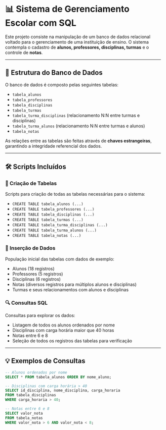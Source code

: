 # 📊 Sistema de Gerenciamento Escolar com SQL

Este projeto consiste na manipulação de um banco de dados relacional voltado para o gerenciamento de uma instituição de ensino. O sistema contempla o cadastro de **alunos, professores, disciplinas, turmas** e o controle de **notas**.

---

## 🧱 Estrutura do Banco de Dados

O banco de dados é composto pelas seguintes tabelas:

- `tabela_alunos`
- `tabela_professores`
- `tabela_disciplinas`
- `tabela_turmas`
- `tabela_turma_disciplinas` (relacionamento N:N entre turmas e disciplinas)
- `tabela_turma_alunos` (relacionamento N:N entre turmas e alunos)
- `tabela_notas`

As relações entre as tabelas são feitas através de **chaves estrangeiras**, garantindo a integridade referencial dos dados.

---

## 🛠️ Scripts Incluídos

### 🔨 Criação de Tabelas

Scripts para criação de todas as tabelas necessárias para o sistema:

- `CREATE TABLE tabela_alunos (...)`
- `CREATE TABLE tabela_professores (...)`
- `CREATE TABLE tabela_disciplinas (...)`
- `CREATE TABLE tabela_turmas (...)`
- `CREATE TABLE tabela_turma_disciplinas (...)`
- `CREATE TABLE tabela_turma_alunos (...)`
- `CREATE TABLE tabela_notas (...)`

### 🧾 Inserção de Dados

População inicial das tabelas com dados de exemplo:

- Alunos (18 registros)
- Professores (5 registros)
- Disciplinas (6 registros)
- Notas (diversos registros para múltiplos alunos e disciplinas)
- Turmas e seus relacionamentos com alunos e disciplinas

### 🔍 Consultas SQL

Consultas para explorar os dados:

- Listagem de todos os alunos ordenados por nome
- Disciplinas com carga horária maior que 40 horas
- Notas entre 6 e 8
- Seleção de todos os registros das tabelas para verificação

---

## 💡 Exemplos de Consultas

```sql
-- Alunos ordenados por nome
SELECT * FROM tabela_alunos ORDER BY nome_aluno;

-- Disciplinas com carga horária > 40
SELECT id_disciplina, nome_disciplina, carga_horaria 
FROM tabela_disciplinas 
WHERE carga_horaria > 40;

-- Notas entre 6 e 8
SELECT valor_nota 
FROM tabela_notas 
WHERE valor_nota > 6 AND valor_nota < 8;
